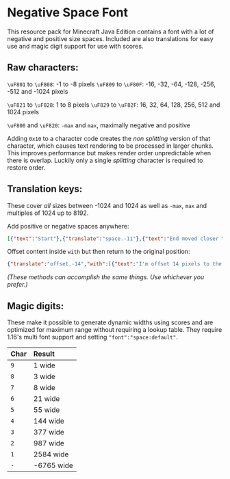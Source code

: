 # Negative Space Font
This resource pack for Minecraft Java Edition contains a font with a lot of negative and positive size spaces. Included are also translations for easy use and magic digit support for use with scores.

## Raw characters:
`\uF801` to `\uF808`: -1 to -8 pixels
`\uF809` to `\uF80F`: -16, -32, -64, -128, -256, -512 and -1024 pixels

`\uF821` to `\uF828`: 1 to 8 pixels
`\uF829` to `\uF82F`: 16, 32, 64, 128, 256, 512 and 1024 pixels

`\uF800` and `\uF820`: `-max` and `max`, maximally negative and positive

Adding `0x10` to a character code creates the *non splitting* version of that character, which causes text rendering to be processed in larger chunks. This improves performance but makes render order unpredictable when there is overlap. Luckily only a single *splitting* character is required to restore order.

## Translation keys:
These cover *all* sizes between -1024 and 1024 as well as `-max`, `max` and multiples of 1024 up to 8192.

Add positive or negative spaces anywhere:
```json
[{"text":"Start"},{"translate":"space.-11"},{"text":"End moved closer to the start by 11 pixels"}]
```

Offset content inside `with` but then return to the original position:
```json
{"translate":"offset.-14","with":[{"text":"I'm offset 14 pixels to the left"}]}
```

*(These methods can accomplish the same things. Use whichever you prefer.)*

## Magic digits:
These make it possible to generate dynamic widths using scores and are optimized for maximum range without requiring a lookup table.
They require 1.16's multi font support and setting `"font":"space:default"`.

| Char | Result     |
|:-----|:-----------|
| `9`  | 1 wide     |
| `8`  | 3 wide     |
| `7`  | 8 wide     |
| `6`  | 21 wide    |
| `5`  | 55 wide    |
| `4`  | 144 wide   |
| `3`  | 377 wide   |
| `2`  | 987 wide   |
| `1`  | 2584 wide  |
| `-`  | -6765 wide |